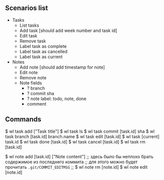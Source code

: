 Scenarios list
--------------

 * Tasks
   * List tasks
   * Add task
     [should add week number and task id]
   * Edit task
   * Remove task
   * Label task as complete
   * Label task as cancelled
   * Label task as current
 * Notes
   * Add note
     [should add timestamp for note]
   * Edit note
   * Remove note
   * Note fields
     * ? branch
     * ? commit sha
     * ? note label: todo, note, done
     * comment

Commands
--------

$ wl task add ["Task title"]
$ wl task ls
$ wl task commit [task.id] sha
$ wl task branch [task.id] branch.name
$ wl task edit [task.id]
$ wl task [current] task.id
$ wl task done [task.id]
$ wl task cancel [task.id]
$ wl task rm [task.id]

$ wl note add [task.id] ["Note content"] ;; здесь было бы неплохо брать содержимое из последнего коммита
;; для этого можно будет прочитать `.git/COMMIT_EDITMSG`
;;
$ wl note rm [note.id]
$ wl note edit [note.id]
